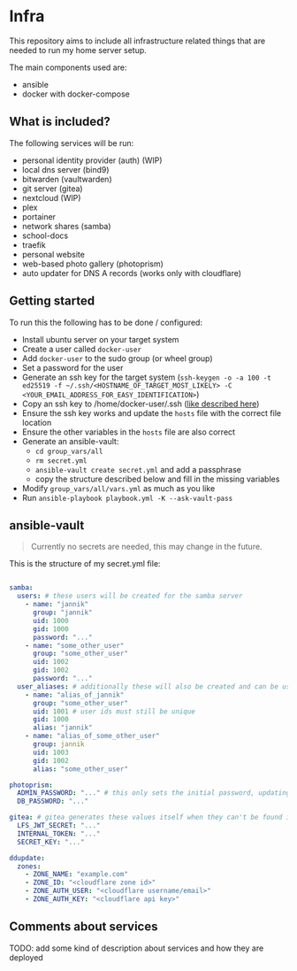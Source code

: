 # Infra

This repository aims to include all infrastructure related things that are needed to run my home server setup.

The main components used are:
- ansible
- docker with docker-compose


## What is included?

The following services will be run:
- personal identity provider (auth) (WIP)
- local dns server (bind9)
- bitwarden (vaultwarden)
- git server (gitea)
- nextcloud (WIP)
- plex
- portainer
- network shares (samba)
- school-docs
- traefik
- personal website
- web-based photo gallery (photoprism)
- auto updater for DNS A records (works only with cloudflare)

## Getting started

To run this the following has to be done / configured:

- Install ubuntu server on your target system
- Create a user called `docker-user`
- Add `docker-user` to the sudo group (or wheel group)
- Set a password for the user
- Generate an ssh key for the target system (`ssh-keygen -o -a 100 -t ed25519 -f ~/.ssh/<HOSTNAME_OF_TARGET_MOST_LIKELY> -C <YOUR_EMAIL_ADDRESS_FOR_EASY_IDENTIFICATION>`)
- Copy an ssh key to /home/docker-user/.ssh ([like described here](https://developers.redhat.com/blog/2018/11/02/how-to-manually-copy-ssh-keys-rhel))
- Ensure the ssh key works and update the `hosts` file with the correct file location
- Ensure the other variables in the `hosts` file are also correct
- Generate an ansible-vault:
  - `cd group_vars/all`
  - `rm secret.yml`
  - `ansible-vault create secret.yml` and add a passphrase
  - copy the structure described below and fill in the missing variables
- Modify `group_vars/all/vars.yml` as much as you like
- Run `ansible-playbook playbook.yml -K --ask-vault-pass`


## ansible-vault

> Currently no secrets are needed, this may change in the future.

This is the structure of my secret.yml file:

```yaml

samba:
  users: # these users will be created for the samba server
    - name: "jannik"
      group: "jannik"
      uid: 1000
      gid: 1000
      password: "..."
    - name: "some_other_user"
      group: "some_other_user"
      uid: 1002
      gid: 1002
      password: "..."
  user_aliases: # additionally these will also be created and can be used if you want to have multiple usernames for essentially the same thing (can be left empty using `user_aliases: []`)
    - name: "alias_of_jannik"
      group: "some_other_user"
      uid: 1001 # user ids must still be unique
      gid: 1000
      alias: "jannik"
    - name: "alias_of_some_other_user"
      group: jannik
      uid: 1003
      gid: 1002
      alias: "some_other_user"

photoprism:
  ADMIN_PASSWORD: "..." # this only sets the initial password, updating later on can be done using the web interface
  DB_PASSWORD: "..."

gitea: # gitea generates these values itself when they can't be found in the config file; start gitea without them and extract them afterwards
  LFS_JWT_SECRET: "..."
  INTERNAL_TOKEN: "..."
  SECRET_KEY: "..."

ddupdate:
  zones:
    - ZONE_NAME: "example.com"
    - ZONE_ID: "<cloudflare zone id>"
    - ZONE_AUTH_USER: "<cloudflare username/email>"
    - ZONE_AUTH_KEY: "<cloudflare api key>"
```


## Comments about services

TODO: add some kind of description about services and how they are deployed
